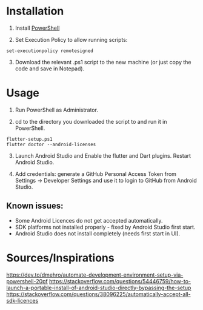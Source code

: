 
# Installation #

1. Install [PowerShell](https://docs.microsoft.com/en-us/powershell/scripting/windows-powershell/install/installing-windows-powershell?view=powershell-7.1)

2. Set Execution Policy to allow running scripts:

```
set-executionpolicy remotesigned
```

3. Download the relevant .ps1 script to the new machine (or just copy the code and save in Notepad). 

# Usage #

1. Run PowerShell as Administrator.

2. cd to the directory you downloaded the script to and run it in PowerShell.

```
flutter-setup.ps1
flutter doctor --android-licenses
```

3. Launch Android Studio and Enable the flutter and Dart plugins. Restart Android Studio.

4. Add credentials: generate a GitHub Personal Access Token from Settings -> Developer Settings and use it to login to GitHub from Android Studio.


## Known issues: ##

- Some Android Licences do not get accepted automatically.
- SDK platforms not installed properly - fixed by Android Studio first start.
- Android Studio does not install completely (needs first start in UI). 


# Sources/Inspirations #

https://dev.to/dmehro/automate-development-environment-setup-via-powershell-20pf
https://stackoverflow.com/questions/54446759/how-to-launch-a-portable-install-of-android-studio-directly-bypassing-the-setup
https://stackoverflow.com/questions/38096225/automatically-accept-all-sdk-licences
